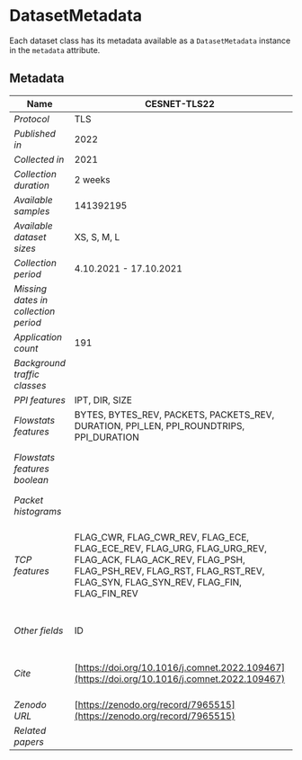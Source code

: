 # DatasetMetadata

Each dataset class has its metadata available as a `DatasetMetadata` instance in the `metadata` attribute.

## Metadata
| Name                                 | CESNET-TLS22                                                                                                                                                                                     | CESNET-QUIC22                                                                                                              | CESNET-TLS-Year22                                                                                                                                                                                |
|--------------------------------------|--------------------------------------------------------------------------------------------------------------------------------------------------------------------------------------------------|----------------------------------------------------------------------------------------------------------------------------|--------------------------------------------------------------------------------------------------------------------------------------------------------------------------------------------------|
| _Protocol_                           | TLS                                                                                                                                                                                              | QUIC                                                                                                                       | TLS                                                                                                                                                                                              |
| _Published in_                       | 2022                                                                                                                                                                                             | 2023                                                                                                                       | 2024                                                                                                                                                                                             |
| _Collected in_                       | 2021                                                                                                                                                                                             | 2022                                                                                                                       | 2022                                                                                                                                                                                             |
| _Collection duration_                | 2 weeks                                                                                                                                                                                          | 4 weeks                                                                                                                    | 1 year                                                                                                                                                                                           |
| _Available samples_                  | 141392195                                                                                                                                                                                        | 153226273                                                                                                                  | 507739073                                                                                                                                                                                        |
| _Available dataset sizes_            | XS, S, M, L                                                                                                                                                                                      | XS, S, M, L                                                                                                                | XS, S, M, L                                                                                                                                                                                      |
| _Collection period_                  | 4.10.2021 - 17.10.2021                                                                                                                                                                           | 31.10.2022 - 27.11.2022                                                                                                    | 1.1.2022 - 31.12.2022                                                                                                                                                                            |
| _Missing dates in collection period_ |                                                                                                                                                                                                  |                                                                                                                            | 20220128, 20220129, 20220130, 20221212, 20221213, 20221229, 20221230, 20221231                                                                                                                   |
| _Application count_                  | 191                                                                                                                                                                                              | 102                                                                                                                        | 180                                                                                                                                                                                              |
| _Background traffic classes_         |                                                                                                                                                                                                  | default-background, google-background, facebook-background                                                                 |                                                                                                                                                                                                  |
| _PPI features_                       | IPT, DIR, SIZE                                                                                                                                                                                   | IPT, DIR, SIZE                                                                                                             | IPT, DIR, SIZE, PUSH_FLAG                                                                                                                                                                        |
| _Flowstats features_                 | BYTES, BYTES_REV, PACKETS, PACKETS_REV, DURATION, PPI_LEN, PPI_ROUNDTRIPS, PPI_DURATION                                                                                                          | BYTES, BYTES_REV, PACKETS, PACKETS_REV, DURATION, PPI_LEN, PPI_ROUNDTRIPS, PPI_DURATION                                    | BYTES, BYTES_REV, PACKETS, PACKETS_REV, DURATION, PPI_LEN, PPI_ROUNDTRIPS, PPI_DURATION                                                                                                          |
| _Flowstats features boolean_         |                                                                                                                                                                                                  | FLOW_ENDREASON_IDLE, FLOW_ENDREASON_ACTIVE, FLOW_ENDREASON_OTHER                                                           | FLOW_ENDREASON_IDLE, FLOW_ENDREASON_ACTIVE, FLOW_ENDREASON_END, FLOW_ENDREASON_OTHER                                                                                                             |
| _Packet histograms_                  |                                                                                                                                                                                                  | PHIST_SRC_SIZES, PHIST_DST_SIZES, PHIST_SRC_IPT, PHIST_DST_IPT                                                             | PHIST_SRC_SIZES, PHIST_DST_SIZES, PHIST_SRC_IPT, PHIST_DST_IPT                                                                                                                                   |
| _TCP features_                       | FLAG_CWR, FLAG_CWR_REV, FLAG_ECE, FLAG_ECE_REV, FLAG_URG, FLAG_URG_REV, FLAG_ACK, FLAG_ACK_REV, FLAG_PSH, FLAG_PSH_REV, FLAG_RST, FLAG_RST_REV, FLAG_SYN, FLAG_SYN_REV, FLAG_FIN, FLAG_FIN_REV   |                                                                                                                            | FLAG_CWR, FLAG_CWR_REV, FLAG_ECE, FLAG_ECE_REV, FLAG_URG, FLAG_URG_REV, FLAG_ACK, FLAG_ACK_REV, FLAG_PSH, FLAG_PSH_REV, FLAG_RST, FLAG_RST_REV, FLAG_SYN, FLAG_SYN_REV, FLAG_FIN, FLAG_FIN_REV   |
| _Other fields_                       | ID                                                                                                                                                                                               | ID, SRC_IP, DST_IP, DST_ASN, SRC_PORT, DST_PORT, PROTOCOL, QUIC_VERSION, QUIC_SNI, QUIC_USERAGENT, TIME_FIRST, TIME_LAST   | ID, SRC_IP, DST_IP, DST_ASN, DST_PORT, PROTOCOL, TLS_SNI, TLS_JA3, TIME_FIRST, TIME_LAST                                                                                                         |
| _Cite_                               | [https://doi.org/10.1016/j.comnet.2022.109467](https://doi.org/10.1016/j.comnet.2022.109467)                                                                                                     | [https://doi.org/10.1016/j.dib.2023.108888](https://doi.org/10.1016/j.dib.2023.108888)                                     | [https://doi.org/10.1038/s41597-024-03927-4](https://doi.org/10.1038/s41597-024-03927-4)                                                                                                         |
| _Zenodo URL_                         | [https://zenodo.org/record/7965515](https://zenodo.org/record/7965515)                                                                                                                           | [https://zenodo.org/record/7963302](https://zenodo.org/record/7963302)                                                     | [https://zenodo.org/records/10608607](https://zenodo.org/records/10608607)                                                                                                                       |
| _Related papers_                     |                                                                                                                                                                                                  | [https://doi.org/10.23919/TMA58422.2023.10199052](https://doi.org/10.23919/TMA58422.2023.10199052)                         |                                                                                                                                                                                                  |
